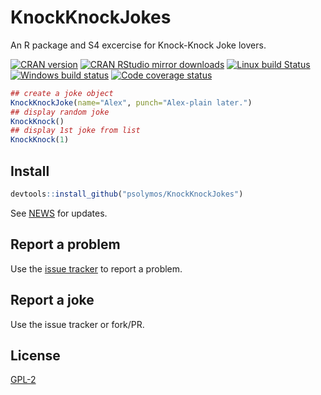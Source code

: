# KnockKnockJokes

An R package and S4 excercise for Knock-Knock Joke lovers.

[![CRAN version](http://www.r-pkg.org/badges/version/KnockKnockJokes)](http://cran.rstudio.com/web/packages/KnockKnockJokes/index.html)
[![CRAN RStudio mirror downloads](http://cranlogs.r-pkg.org/badges/grand-total/KnockKnockJokes)](http://cran.rstudio.com/web/packages/KnockKnockJokes/index.html)
[![Linux build Status](https://travis-ci.org/psolymos/KnockKnockJokes.svg?branch=master)](https://travis-ci.org/psolymos/KnockKnockJokes)
[![Windows build status](https://ci.appveyor.com/api/projects/status/t4wh0q3m87jjblid?svg=true)](https://ci.appveyor.com/project/psolymos/knockknockjokes)
[![Code coverage status](https://codecov.io/gh/psolymos/KnockKnockJokes/branch/master/graph/badge.svg)](https://codecov.io/gh/psolymos/KnockKnockJokes)

```R
## create a joke object
KnockKnockJoke(name="Alex", punch="Alex-plain later.")
## display random joke
KnockKnock()
## display 1st joke from list
KnockKnock(1)
```

## Install

```R
devtools::install_github("psolymos/KnockKnockJokes")
```

See [NEWS](https://github.com/psolymos/KnockKnockJokes/blob/master/NEWS.md) for updates.

## Report a problem

Use the [issue tracker](https://github.com/psolymos/intrval/issues)
to report a problem.

## Report a joke

Use the issue tracker or fork/PR.

## License

[GPL-2](https://www.gnu.org/licenses/old-licenses/gpl-2.0.en.html)
